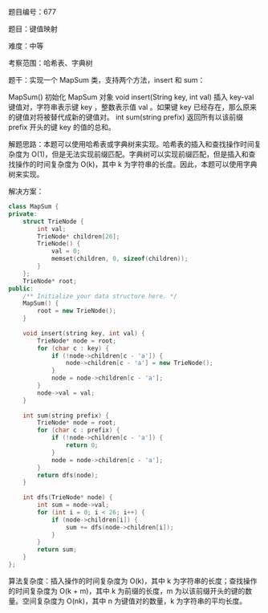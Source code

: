 题目编号：677

题目：键值映射

难度：中等

考察范围：哈希表、字典树

题干：实现一个 MapSum 类，支持两个方法，insert 和 sum：

MapSum() 初始化 MapSum 对象
void insert(String key, int val) 插入 key-val 键值对，字符串表示键 key ，整数表示值 val 。如果键 key 已经存在，那么原来的键值对将被替代成新的键值对。
int sum(string prefix) 返回所有以该前缀 prefix 开头的键 key 的值的总和。
 

解题思路：本题可以使用哈希表或字典树来实现。哈希表的插入和查找操作时间复杂度为 O(1)，但是无法实现前缀匹配。字典树可以实现前缀匹配，但是插入和查找操作的时间复杂度为 O(k)，其中 k 为字符串的长度。因此，本题可以使用字典树来实现。

解决方案：

```cpp
class MapSum {
private:
    struct TrieNode {
        int val;
        TrieNode* children[26];
        TrieNode() {
            val = 0;
            memset(children, 0, sizeof(children));
        }
    };
    TrieNode* root;
public:
    /** Initialize your data structure here. */
    MapSum() {
        root = new TrieNode();
    }
    
    void insert(string key, int val) {
        TrieNode* node = root;
        for (char c : key) {
            if (!node->children[c - 'a']) {
                node->children[c - 'a'] = new TrieNode();
            }
            node = node->children[c - 'a'];
        }
        node->val = val;
    }
    
    int sum(string prefix) {
        TrieNode* node = root;
        for (char c : prefix) {
            if (!node->children[c - 'a']) {
                return 0;
            }
            node = node->children[c - 'a'];
        }
        return dfs(node);
    }
    
    int dfs(TrieNode* node) {
        int sum = node->val;
        for (int i = 0; i < 26; i++) {
            if (node->children[i]) {
                sum += dfs(node->children[i]);
            }
        }
        return sum;
    }
};
```

算法复杂度：插入操作的时间复杂度为 O(k)，其中 k 为字符串的长度；查找操作的时间复杂度为 O(k + m)，其中 k 为前缀的长度，m 为以该前缀开头的键的数量。空间复杂度为 O(nk)，其中 n 为键值对的数量，k 为字符串的平均长度。